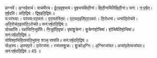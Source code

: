 

  
प्राग्नये॑। अ॒ग्नये॒वाचं॑। वाच॑मीरय। ई॒र॒य॒वृष॒भाय॑। वृ॒ष॒भाय॑क्षिती॒नां। क्षि॒ती॒नामिति॑क्षि॒ती॒नां॥ सन॑:। न॒:प॒र्ष॒त्। प॒र्ष॒दति॑। अति॒द्विष॑:। द्विष॒इति॒द्विष॑:॥  
य:पर॑स्या:। पर॑स्या:परा॒वत॑:। प॒रा॒वत॑स्ति॒र:। प॒रा॒वत॒इति॑प॒रा॒ऽवत॑:। ति॒रोधन्व॑। धन्वा॑ति॒रोच॑ते। अ॒ति॒रोच॑त॒इत्य॑ति॒ऽरोच॑ते॥ सन॑:पर्ष॒दति॒द्विष॑:॥  
योरक्षां॑सि। रक्षां॑सिनि॒जूर्व॑ति। नि॒जूर्व॑ति॒वृषा॑। वृषा॑शु॒क्रेण॑। शु॒क्रेण॑शो॒चिषा॑। शो॒चिषेति॑शो॒चिषा॑॥ सन॑:पर्ष॒दति॒द्विष॑:॥  
योविश्वा॒भिवि॒पश्य॑ति॒भुव॑ना॒ शञ्च॒ पश्य॑ति॥ सन॑:पर्ष॒दति॒द्विष॑:॥  
योअ॒स्य। अ॒स्यपा॒रे। पा॒रेरज॑स:। रज॑सश्शु॒क्र:। शु॒क्रोअ॒ग्नि:। अ॒ग्निरजा॑यत। अजा॑य॒तेत्यजा॑यत॥ सन॑:पर्ष॒दति॒द्विष॑:॥ 45 ॥  
